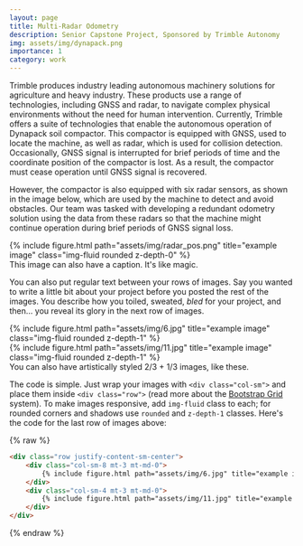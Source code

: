 ```yaml
---
layout: page
title: Multi-Radar Odometry
description: Senior Capstone Project, Sponsored by Trimble Autonomy
img: assets/img/dynapack.png
importance: 1
category: work
---
```


Trimble produces industry leading autonomous machinery solutions for agriculture and heavy industry. These products use a range of technologies, including GNSS and radar, to navigate complex physical environments without the need for human intervention. Currently, Trimble offers a suite of technologies that enable the autonomous operation of Dynapack soil compactor. This compactor is equipped with GNSS, used to locate the machine, as well as radar, which is used for collision detection. Occasionally, GNSS signal is interrupted for brief periods of time and the coordinate position of the compactor is lost. As a result, the compactor must cease operation until GNSS signal is recovered.

However, the compactor is also equipped with six radar sensors, as shown in the image below, which are used by the machine to detect and avoid obstacles. Our team was tasked with developing a redundant odometry solution using the data from these radars so that the machine might continue operation during brief periods of GNSS signal loss. 


<!-- 
<div class="row">
    <div class="col-sm mt-3 mt-md-0">
        {% include figure.html path="assets/img/radar_pos.png" title="example image" class="img-fluid rounded z-depth-1" %}
    </div>
    <div class="col-sm mt-3 mt-md-0">
        {% include figure.html path="assets/img/3.jpg" title="example image" class="img-fluid rounded z-depth-1" %}
    </div>
    <div class="col-sm mt-3 mt-md-0">
        {% include figure.html path="assets/img/5.jpg" title="example image" class="img-fluid rounded z-depth-1" %}
    </div>
</div>
<div class="caption">
    Caption photos easily. On the left, a road goes through a tunnel. Middle, leaves artistically fall in a hipster photoshoot. Right, in another hipster photoshoot, a lumberjack grasps a handful of pine needles.
</div>
-->
<div class="row">
    <div class="col-sm mt-3 mt-md-0">
        {% include figure.html path="assets/img/radar_pos.png" title="example image" class="img-fluid rounded z-depth-0" %}
    </div>
</div>
<div class="caption">
    This image can also have a caption. It's like magic.
</div>

You can also put regular text between your rows of images.
Say you wanted to write a little bit about your project before you posted the rest of the images.
You describe how you toiled, sweated, *bled* for your project, and then... you reveal its glory in the next row of images.


<div class="row justify-content-sm-center">
    <div class="col-sm-8 mt-3 mt-md-0">
        {% include figure.html path="assets/img/6.jpg" title="example image" class="img-fluid rounded z-depth-1" %}
    </div>
    <div class="col-sm-4 mt-3 mt-md-0">
        {% include figure.html path="assets/img/11.jpg" title="example image" class="img-fluid rounded z-depth-1" %}
    </div>
</div>
<div class="caption">
    You can also have artistically styled 2/3 + 1/3 images, like these.
</div>


The code is simple.
Just wrap your images with `<div class="col-sm">` and place them inside `<div class="row">` (read more about the <a href="https://getbootstrap.com/docs/4.4/layout/grid/">Bootstrap Grid</a> system).
To make images responsive, add `img-fluid` class to each; for rounded corners and shadows use `rounded` and `z-depth-1` classes.
Here's the code for the last row of images above:

{% raw %}
```html
<div class="row justify-content-sm-center">
    <div class="col-sm-8 mt-3 mt-md-0">
        {% include figure.html path="assets/img/6.jpg" title="example image" class="img-fluid rounded z-depth-1" %}
    </div>
    <div class="col-sm-4 mt-3 mt-md-0">
        {% include figure.html path="assets/img/11.jpg" title="example image" class="img-fluid rounded z-depth-1" %}
    </div>
</div>
```
{% endraw %}

